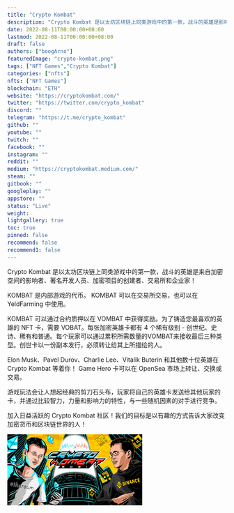 ```yaml
---
title: "Crypto Kombat"
description: "Crypto Kombat 是以太坊区块链上同类游戏中的第一款，战斗的英雄是影响者、开发人员、加密货币商人"
date: 2022-08-11T00:00:00+08:00
lastmod: 2022-08-11T00:00:00+08:00
draft: false
authors: ["boogArno"]
featuredImage: "crypto-kombat.png"
tags: ["NFT Games","Crypto Kombat"]
categories: ["nfts"]
nfts: ["NFT Games"]
blockchain: "ETH"
website: "https://cryptokombat.com/"
twitter: "https://twitter.com/crypto_kombat"
discord: ""
telegram: "https://t.me/crypto_kombat"
github: ""
youtube: ""
twitch: ""
facebook: ""
instagram: ""
reddit: ""
medium: "https://cryptokombat.medium.com/"
steam: ""
gitbook: ""
googleplay: ""
appstore: ""
status: "Live"
weight: 
lightgallery: true
toc: true
pinned: false
recommend: false
recommend1: false
---
```

<p>Crypto Kombat 是以太坊区块链上同类游戏中的第一款，战斗的英雄是来自加密空间的影响者、著名开发人员、加密项目的创建者、交易所和企业家！</p>
<p>KOMBAT 是内部游戏的代币。 KOMBAT 可以在交易所交易，也可以在 YeldFarming 中使用。&nbsp;</p>
<p>KOMBAT 可以通过合约质押以在 VOMBAT 中获得奖励。为了铸造您最喜欢的英雄的 NFT 卡，需要 VOBAT。每张加密英雄卡都有 4 个稀有级别 - 创世纪、史诗、稀有和普通。每个玩家可以通过累积所需数量的VOMBAT来接收最后三种类型。创世卡以一份副本发行，必须转让给其上所描绘的人。</p>
<p>Elon Musk、Pavel Durov、Charlie Lee、Vitalik Buterin 和其他数十位英雄在 Crypto Kombat 等着你！ Game Hero 卡可以在 OpenSea 市场上转让、交换或交易。</p>
<p>游戏玩法会让人想起经典的剪刀石头布，玩家将自己的英雄卡发送给其他玩家的卡，并通过比较智力，力量和影响力的特性，与一些随机因素的对手进行竞争。</p>
<p>加入日益活跃的 Crypto Kombat 社区！我们的目标是以有趣的方式告诉大家改变加密货币和区块链世界的人！</p>

![download](download.png)

